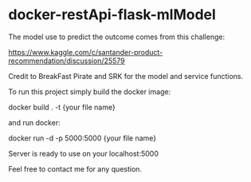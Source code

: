 ﻿# docker-restApi-flask-mlModel
The model use to predict the outcome comes from this challenge:

https://www.kaggle.com/c/santander-product-recommendation/discussion/25579

Credit to BreakFast Pirate and SRK for the model and service functions.

To run this project simply build the docker image:

docker build . -t {your file name}

and run docker:

docker run -d -p 5000:5000 {your file name}

Server is ready to use on your localhost:5000

Feel free to contact me for any question.
